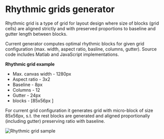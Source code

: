 # Rhythmic grids generator

Rhythmic grid is a type of grid for layout design where size of blocks (grid cells) are aligned strictly and with preserved proportions to baseline and gutter length between blocks.

Current generator computes optimal rhythmic blocks for given grid configuration (max. width, aspect ratio, basline, columns, gutter). Source code includes Matlab and JavaScript implementations.

**Rhythmic grid example**
 * Max. canvas width - 1280px
 * Aspect ratio - 3x2
 * Baseline - 8px
 * Columns - 12
 * Gutter - 24px
 * blocks - [85x56px ]

For current grid configuration it generates grid with micro-block of size 85x56px, s.t. the rest blocks are generated and aligned proportionally (including gutter) preserving ratio with baseline.


![Rhythmic grid sample](https://dl.dropboxusercontent.com/u/553423/Grids/1.png)